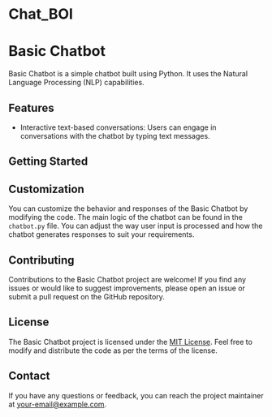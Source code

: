 # Chat_BOI
# Basic Chatbot

Basic Chatbot is a simple chatbot built using Python. It uses the Natural Language Processing (NLP) capabilities.

## Features

- Interactive text-based conversations: Users can engage in conversations with the chatbot by typing text messages.


## Getting Started

## Customization

You can customize the behavior and responses of the Basic Chatbot by modifying the code. The main logic of the chatbot can be found in the `chatbot.py` file. You can adjust the way user input is processed and how the chatbot generates responses to suit your requirements.


## Contributing

Contributions to the Basic Chatbot project are welcome! If you find any issues or would like to suggest improvements, please open an issue or submit a pull request on the GitHub repository.

## License

The Basic Chatbot project is licensed under the [MIT License](LICENSE). Feel free to modify and distribute the code as per the terms of the license.

## Contact

If you have any questions or feedback, you can reach the project maintainer at [your-email@example.com](mailto:parmaryogeshpal@gmail.com.com).





